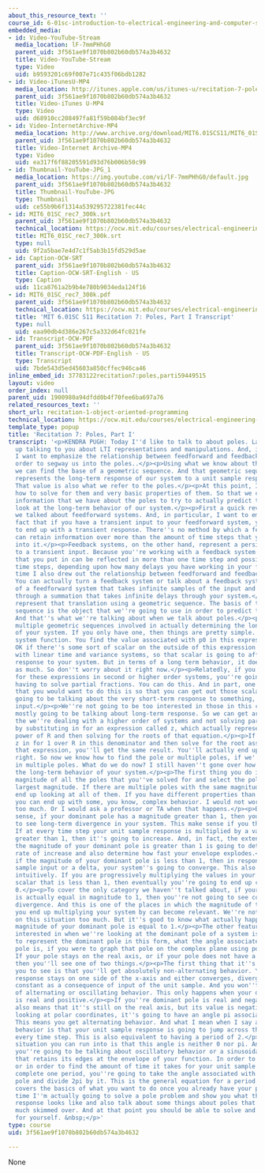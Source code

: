 ```yaml
---
about_this_resource_text: ''
course_id: 6-01sc-introduction-to-electrical-engineering-and-computer-science-i-spring-2011
embedded_media:
- id: Video-YouTube-Stream
  media_location: lF-7mmPHhG0
  parent_uid: 3f561ae9f1070b802b60db574a3b4632
  title: Video-YouTube-Stream
  type: Video
  uid: b9593201c69f007e71c435f06bdb1282
- id: Video-iTunesU-MP4
  media_location: http://itunes.apple.com/us/itunes-u/recitation-7-poles-part-i/id490181666?i=108667928
  parent_uid: 3f561ae9f1070b802b60db574a3b4632
  title: Video-iTunes U-MP4
  type: Video
  uid: d68910cc208497fa81f59b084bf3ec9f
- id: Video-InternetArchive-MP4
  media_location: http://www.archive.org/download/MIT6.01SCS11/MIT6_01SC_rec7_300k.mp4
  parent_uid: 3f561ae9f1070b802b60db574a3b4632
  title: Video-Internet Archive-MP4
  type: Video
  uid: ea317f6f88205591d93d76b006b50c99
- id: Thumbnail-YouTube-JPG_1
  media_location: https://img.youtube.com/vi/lF-7mmPHhG0/default.jpg
  parent_uid: 3f561ae9f1070b802b60db574a3b4632
  title: Thumbnail-YouTube-JPG
  type: Thumbnail
  uid: ce55b9b6f1314a539295722381fec44c
- id: MIT6_01SC_rec7_300k.srt
  parent_uid: 3f561ae9f1070b802b60db574a3b4632
  technical_location: https://ocw.mit.edu/courses/electrical-engineering-and-computer-science/6-01sc-introduction-to-electrical-engineering-and-computer-science-i-spring-2011/unit-2-signals-and-systems/characterizing-system-performance/recitation-1-object-oriented-programming/MIT6_01SC_rec7_300k.srt
  title: MIT6_01SC_rec7_300k.srt
  type: null
  uid: 9f2a5bae7e4d7c1f5ab3b15fd529d5ae
- id: Caption-OCW-SRT
  parent_uid: 3f561ae9f1070b802b60db574a3b4632
  title: Caption-OCW-SRT-English - US
  type: Caption
  uid: 11ca8761a2b9b4e780b9034eda124f16
- id: MIT6_01SC_rec7_300k.pdf
  parent_uid: 3f561ae9f1070b802b60db574a3b4632
  technical_location: https://ocw.mit.edu/courses/electrical-engineering-and-computer-science/6-01sc-introduction-to-electrical-engineering-and-computer-science-i-spring-2011/unit-2-signals-and-systems/characterizing-system-performance/recitation-1-object-oriented-programming/MIT6_01SC_rec7_300k.pdf
  title: 'MIT 6.01SC S11 Recitation 7: Poles, Part I Transcript'
  type: null
  uid: eaa90db4d386e267c5a332d64fc021fe
- id: Transcript-OCW-PDF
  parent_uid: 3f561ae9f1070b802b60db574a3b4632
  title: Transcript-OCW-PDF-English - US
  type: Transcript
  uid: 7bde543d5ed45603a850cffec946ca46
inline_embed_id: 37783122recitation7:poles,parti59449515
layout: video
order_index: null
parent_uid: 1900980a94dfdd0b4f70fee6ba697a76
related_resources_text: ''
short_url: recitation-1-object-oriented-programming
technical_location: https://ocw.mit.edu/courses/electrical-engineering-and-computer-science/6-01sc-introduction-to-electrical-engineering-and-computer-science-i-spring-2011/unit-2-signals-and-systems/characterizing-system-performance/recitation-1-object-oriented-programming
template_type: popup
title: 'Recitation 7: Poles, Part I'
transcript: '<p>KENDRA PUGH: Today I''d like to talk to about poles. Last time I ended
  up talking to you about LTI representations and manipulations. And, in particular,
  I want to emphasize the relationship between feedforward and feedback systems, in
  order to segway us into the poles..</p><p>Using what we know about that relationship,
  we can find the base of a geometric sequence. And that geometric sequence actually
  represents the long-term response of our system to a unit sample response or a delta.
  That value is also what we refer to the poles.</p><p>At this point, I''ll go over
  how to solve for them and very basic properties of them. So that we can use the
  information that we have about the poles to try to actually predict the future or
  look at the long-term behavior of our system.</p><p>First a quick review. Last time
  we talked about feedforward systems. And, in particular, I want to emphasize the
  fact that if you have a transient input to your feedforward system, you''re going
  to end up with a transient response. There''s no method by which a feedforward system
  can retain information over more than the amount of time steps that you feed information
  into it.</p><p>Feedback systems, on the other hand, represent a persistent response
  to a transient input. Because you''re working with a feedback system information
  that you put in can be reflected in more than one time step and possibly multiple
  time steps, depending upon how many delays you have working in your feedback system.</p><p>Last
  time I also drew out the relationship between feedforward and feedback systems.
  You can actually turn a feedback system or talk about a feedback system in terms
  of a feedforward system that takes infinite samples of the input and feeds them
  through a summation that takes infinite delays through your system.</p><p>You can
  represent that translation using a geometric sequence. The basis of that geometric
  sequence is the object that we''re going to use in order to predict the future.
  And that''s what we''re talking about when we talk about poles.</p><p>You can have
  multiple geometric sequences involved in actually determining the long-term behaviors
  of your system. If you only have one, then things are pretty simple. You find your
  system function. You find the value associated with p0 in this expression.</p><p>It''s
  OK if there''s some sort of scalar on the outside of this expression. We''re working
  with linear time and variance systems, so that scalar is going to affect the initial
  response to your system. But in terms of a long term behavior, it doesn''t matter
  as much. So don''t worry about it right now.</p><p>Relatedly, if you''re solving
  for these expressions in second or higher order systems, you''re going to end up
  having to solve partial fractions. You can do this. And in part, one of the reasons
  that you would want to do this is so that you can get out those scalars, if you''re
  going to be talking about the very short-term response to something, like a transient
  input.</p><p>We''re not going to be too interested in those in this course. We''re
  mostly going to be talking about long-term response. So we can get around the fact
  the we''re dealing with a higher order of systems and not solving partial fractions
  by substituting in for an expression called z, which actually represents the inverse
  power of R and then solving for the roots of that equation.</p><p>If you substitute
  z in for 1 over R in this denominator and then solve for the root associated with
  that expression, you''ll get the same result. You''ll actually end up out with p0.</p><p>All
  right. So now we know how to find the pole or multiple poles, if we''re interested
  in multiple poles. What do we do now? I still haven''t gone over how to figure out
  the long-term behavior of your system.</p><p>The first thing you do is look at the
  magnitude of all the poles that you''ve solved for and select the poles with the
  largest magnitude. If there are multiple poles with the same magnitude, then you''ll
  end up looking at all of them. If you have different properties than the ones here,
  you can end up with some, you know, complex behavior. I would not worry about that
  too much. Or I would ask a professor or TA when that happens.</p><p>But in the general
  sense, if your dominant pole has a magnitude greater than 1, then you''re going
  to see long-term divergence in your system. This make sense if you think about it.
  If at every time step your unit sample response is multiplied by a value that is
  greater than 1, then it''s going to increase. And, in fact, the extent to which
  the magnitude of your dominant pole is greater than 1 is going to determine your
  rate of increase and also determine how fast your envelope explodes.</p><p>Similarly,
  if the magnitude of your dominant pole is less than 1, then in response to a unit
  sample input or a delta, your system''s going to converge. This also makes sense
  intuitively. If you are progressively multiplying the values in your system by a
  scalar that is less than 1, then eventually you''re going to end up converging to
  0.</p><p>To cover the only category we haven''t talked about, if your dominant pole
  is actually equal in magnitude to 1, then you''re not going to see convergence or
  divergence. And this is one of the places in which the magnitude of the scalar that
  you end up multiplying your system by can become relevant. We''re not going to focus
  on this situation too much. But it''s good to know what actually happens when the
  magnitude of your dominant pole is equal to 1.</p><p>The other feature that we''re
  interested in when we''re looking at the dominant pole of a system is if we were
  to represent the dominant pole in this form, what the angle associated with that
  pole is, if you were to graph that pole on the complex plane using polar coordinates.
  If your pole stays on the real axis, or if your pole does not have a complex component,
  then you''ll see one of two things.</p><p>The first thing that it''s possible for
  you to see is that you''ll get absolutely non-alternating behavior. Your system
  response stays on one side of the x-axis and either converges, diverges, or remains
  constant as a consequence of input of the unit sample. And you won''t see any sort
  of alternating or oscillating behavior. This only happens when your dominant pole
  is real and positive.</p><p>If you''re dominant pole is real and negative, this
  also means that it''s still on the real axis, but its value is negative. So if you''re
  looking at polar coordinates, it''s going to have an angle pi associated with it.
  This means you get alternating behavior. And what I mean when I say alternating
  behavior is that your unit sample response is going to jump across the x-axis at
  every time step. This is also equivalent to having a period of 2.</p><p>The other
  situation you can run into is that this angle is neither 0 nor pi. And at that point
  you''re going to be talking about oscillatory behavior or a sinusoidal response
  that retains its edges at the envelope of your function. In order to find the period,
  or in order to find the amount of time it takes for your unit sample response to
  complete one period, you''re going to take the angle associated with your dominant
  pole and divide 2pi by it. This is the general equation for a period.</p><p>This
  covers the basics of what you want to do once you already have your poles. Next
  time I''m actually going to solve a pole problem and show you what the long-term
  response looks like and also talk about some things about poles that I''ve pretty
  much skimmed over. And at that point you should be able to solve and look at poles
  for yourself. &nbsp;</p>'
type: course
uid: 3f561ae9f1070b802b60db574a3b4632

---
```

None